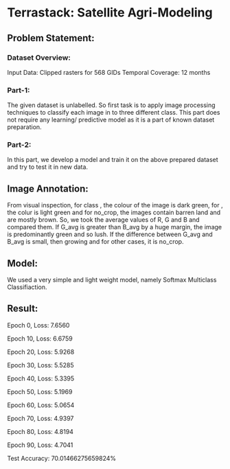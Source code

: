 # Terrastack: Satellite Agri-Modeling

## Problem Statement:
### Dataset Overview:
Input Data: Clipped rasters for 568 GIDs
Temporal Coverage: 12 months
### Part-1:
The given dataset is unlabelled. So first task is to apply image processing techniques to classify each image in to three different class. This part does not require any learning/ predictive model as it is a part of known dataset preparation.
### Part-2:
In this part, we develop a model and train it on the above prepared dataset and try to test it in new data.

## Image Annotation:

From visual inspection, for class <lush>, the colour of the image is dark green, for <growing>, the colur is light green and for no_crop, the images contain barren land and are mostly brown.
So, we took the average values of R, G and B and compared them. If G_avg is greater than B_avg by a huge margin, the image is predominantly green and so lush. If the difference between G_avg and B_avg is small, then growing and for other cases, it is no_crop.

## Model:

We used a very simple and light weight model, namely Softmax Multiclass Classifiaction.

## Result:

Epoch 0, Loss: 7.6560

Epoch 10, Loss: 6.6759

Epoch 20, Loss: 5.9268

Epoch 30, Loss: 5.5285

Epoch 40, Loss: 5.3395

Epoch 50, Loss: 5.1969

Epoch 60, Loss: 5.0654

Epoch 70, Loss: 4.9397

Epoch 80, Loss: 4.8194

Epoch 90, Loss: 4.7041

Test Accuracy: 70.01466275659824%


 
